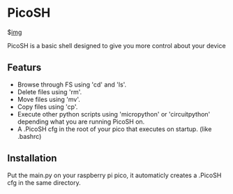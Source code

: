 # PicoSH

$[img](https://www.raspberrypi.com/app/uploads/2021/10/cropped-Raspberry-Pi-Favicon-100x100-1-150x150.png)

PicoSH is a basic shell designed to give you more control about your device

## Featurs
- Browse through FS using 'cd' and 'ls'.
- Delete files using 'rm'.
- Move files using 'mv'.
- Copy files using 'cp'.
- Execute other python scripts using 'micropython' or 'circuitpython' depending what you are running PicoSH on.
- A .PicoSH cfg in the root of your pico that executes on startup. (like .bashrc)

## Installation
Put the main.py on your raspberry pi pico, it automaticly creates a .PicoSH cfg in the same directory.
